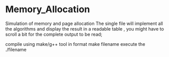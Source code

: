 # Memory_Allocation
Simulation of memory and page allocation
The single file will implement all the algorithms and display the
result in a readable table , you might have to scroll a bit for 
the complete output to be read;


compile using make/g++ tool 
in format
make filename
execute the ./filename
